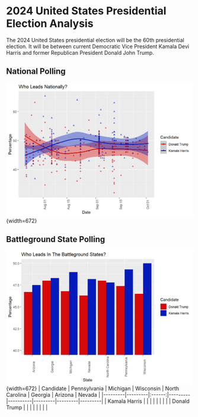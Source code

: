 # 2024 United States Presidential Election Analysis
The 2024 United States presidential election will be the 60th presidential election. It will be between current Democratic Vice President Kamala Devi Harris and former Republican President Donald John Trump.

## National Polling
![](analysis_files/figure-html/national_polling_chart-1.png){width=672}

## Battleground State Polling
![](analysis_files/figure-html/battleground_state_summary_chart-1.png){width=672}
| Candidate     | Pennsylvania | Michigan | Wisconsin | North Carolina | Georgia | Arizona | Nevada |
|---------|---------|:------:|---------|----------|---------|---------|---------|
| Kamala Harris |              |          |           |                |         |         |        |
| Donald Trump  |              |          |           |                |         |         |        |